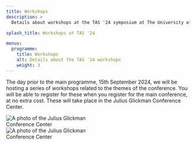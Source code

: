 ```yaml
---
title: Workshops
description: >
  Details about workshops at the TAS '24 symposium at The University of Texas at Austin.

splash_title: Workshops at TAS '24

menus:
  programme:
    title: Workshops
    alt: Details about the TAS '24 workshops
    weight: 3
---
```


The day prior to the main programme, 15th September 2024, we will be hosting a series of workshops related to the themes of the conference. You will be able to register for these when you register for the main conference, at no extra cost. These will take place in the Julius Glickman Conference Center.

<div class="d-flex flex-row w-100">
    <img src="{{ "/assets/img/workshops/thumbnail_IMG_2521.jpg" | relative_url }}" alt="A photo of the Julius Glickman Conference Center" class="flex-shrink-1 m-2 rounded" style="max-width: 50%">
    <img src="{{ "/assets/img/workshops/thumbnail_IMG_2522.jpg" | relative_url }}" alt="A photo of the Julius Glickman Conference Center" class="flex-shrink-1 m-2 rounded" style="max-width: 50%">
</div>